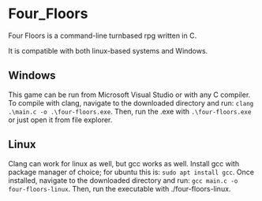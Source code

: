 # Four_Floors
Four Floors is a command-line turnbased rpg written in C.

It is compatible with both linux-based systems and Windows.

## Windows
This game can be run from Microsoft Visual Studio or with any C compiler.
To compile with clang, navigate to the downloaded directory and run:
`clang .\main.c -o .\four-floors.exe`.
Then, run the .exe with `.\four-floors.exe` or just open it from file explorer.

## Linux
Clang can work for linux as well, but gcc works as well.
Install gcc with package manager of choice; for ubuntu this is:
`sudo apt install gcc`.
Once installed, navigate to the downloaded directory and run:
`gcc main.c -o four-floors-linux`.
Then, run the executable with ./four-floors-linux.
